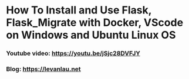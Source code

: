 # How To Install and Use Flask, Flask_Migrate with Docker, VScode on Windows and Ubuntu Linux OS

### Youtube video: https://youtu.be/jSjc28DVFJY
### Blog: https://levanlau.net

